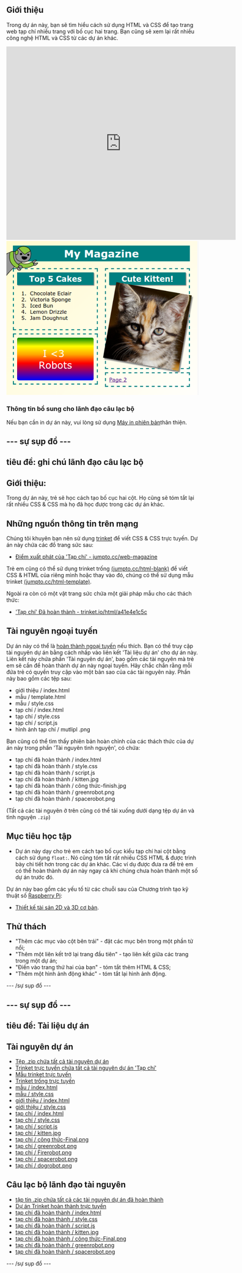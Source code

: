 ## Giới thiệu

Trong dự án này, bạn sẽ tìm hiểu cách sử dụng HTML và CSS để tạo trang web tạp chí nhiều trang với bố cục hai trang. Bạn cũng sẽ xem lại rất nhiều công nghệ HTML và CSS từ các dự án khác.

<div class="trinket">
  <iframe src="https://trinket.io/embed/html/a41e4e1c5c?outputOnly=true&start=result" width="600" height="505" frameborder="0" marginwidth="0" marginheight="0" allowfullscreen>
  </iframe>
  <img src="images/magazine-final.png">
</div>

### Thông tin bổ sung cho lãnh đạo câu lạc bộ

Nếu bạn cần in dự án này, vui lòng sử dụng [Máy in phiên bản](https://projects.raspberrypi.org/en/projects/magazine/print)thân thiện.

## \--- sự sụp đổ \---

## tiêu đề: ghi chú lãnh đạo câu lạc bộ

## Giới thiệu:

Trong dự án này, trẻ sẽ học cách tạo bố cục hai cột. Họ cũng sẽ tóm tắt lại rất nhiều CSS & CSS mà họ đã học được trong các dự án khác.

## Những nguồn thông tin trên mạng

Chúng tôi khuyên bạn nên sử dụng [trinket](https://trinket.io/) để viết CSS & CSS trực tuyến. Dự án này chứa các đồ trang sức sau:

* [Điểm xuất phát của 'Tạp chí' - jumpto.cc/web-magazine](http://jumpto.cc/web-magazine)

Trẻ em cũng có thể sử dụng trinket trống [(jumpto.cc/html-blank)](http://jumpto.cc/html-blank) để viết CSS & HTML của riêng mình hoặc thay vào đó, chúng có thể sử dụng mẫu trinket [(jumpto.cc/html-template)](http://jumpto.cc/html-template).

Ngoài ra còn có một vật trang sức chứa một giải pháp mẫu cho các thách thức:

* ['Tạp chí' Đã hoàn thành - trinket.io/html/a41e4e1c5c](https://trinket.io/html/a41e4e1c5c)

## Tài nguyên ngoại tuyến

Dự án này có thể là [hoàn thành ngoại tuyến](https://www.codeclubprojects.org/en-GB/resources/webdev-working-offline/) nếu thích. Bạn có thể truy cập tài nguyên dự án bằng cách nhấp vào liên kết 'Tài liệu dự án' cho dự án này. Liên kết này chứa phần 'Tài nguyên dự án', bao gồm các tài nguyên mà trẻ em sẽ cần để hoàn thành dự án này ngoại tuyến. Hãy chắc chắn rằng mỗi đứa trẻ có quyền truy cập vào một bản sao của các tài nguyên này. Phần này bao gồm các tệp sau:

* giới thiệu / index.html
* mẫu / template.html
* mẫu / style.css
* tạp chí / index.html
* tạp chí / style.css
* tạp chí / script.js
* hình ảnh tạp chí / mutlipl .png

Bạn cũng có thể tìm thấy phiên bản hoàn chỉnh của các thách thức của dự án này trong phần 'Tài nguyên tình nguyện', có chứa:

* tạp chí đã hoàn thành / index.html
* tạp chí đã hoàn thành / style.css
* tạp chí đã hoàn thành / script.js
* tạp chí đã hoàn thành / kitten.jpg
* tạp chí đã hoàn thành / công thức-finish.jpg
* tạp chí đã hoàn thành / greenrobot.png
* tạp chí đã hoàn thành / spacerobot.png

(Tất cả các tài nguyên ở trên cũng có thể tải xuống dưới dạng tệp dự án và tình nguyện `.zip`)

## Mục tiêu học tập

* Dự án này dạy cho trẻ em cách tạo bố cục kiểu tạp chí hai cột bằng cách sử dụng `float:`. Nó cũng tóm tắt rất nhiều CSS HTML & được trình bày chi tiết hơn trong các dự án khác. Các ví dụ được đưa ra để trẻ em có thể hoàn thành dự án này ngay cả khi chúng chưa hoàn thành một số dự án trước đó. 

Dự án này bao gồm các yếu tố từ các chuỗi sau của Chương trình tạo kỹ thuật số [Raspberry Pi](http://rpf.io/curriculum):

* [Thiết kế tài sản 2D và 3D cơ bản](https://www.raspberrypi.org/curriculum/design/creator).

## Thử thách

* "Thêm các mục vào cột bên trái" - đặt các mục bên trong một phần tử nổi;
* "Thêm một liên kết trở lại trang đầu tiên" - tạo liên kết giữa các trang trong một dự án;
* "Điền vào trang thứ hai của bạn" - tóm tắt thêm HTML & CSS;
* "Thêm một hình ảnh động khác" - tóm tắt lại hình ảnh động.

\--- /sự sụp đổ \---

## \--- sự sụp đổ \---

## tiêu đề: Tài liệu dự án

## Tài nguyên dự án

* [Tệp .zip chứa tất cả tài nguyên dự án](resources/magazine-project-resources.zip)
* [Trinket trực tuyến chứa tất cả tài nguyên dự án 'Tạp chí'](http://jumpto.cc/web-magazine)
* [Mẫu trinket trực tuyến](http://jumpto.cc/trinket-template)
* [Trinket trống trực tuyến](http://jumpto.cc/trinket-blank)
* [mẫu / index.html](resources/template-index.html)
* [mẫu / style.css](resources/template-style.css)
* [giới thiệu / index.html](resources/intro-index.html)
* [giới thiệu / style.css](resources/intro-style.css)
* [tạp chí / index.html](resources/magazine-index.html)
* [tạp chí / style.css](resources/magazine-style.css)
* [tạp chí / script.js](resources/magazine-script.js)
* [tạp chí / kitten.jpg](resources/magazine-kitten.jpg)
* [tạp chí / công thức-Final.png](resources/magazine-recipe-final.png)
* [tạp chí / greenrobot.png](resources/magazine-greenrobot.png)
* [tạp chí / Firerobot.png](resources/magazine-firerobot.png)
* [tạp chí / spacerobot.png](resources/magazine-spacerobot.png)
* [tạp chí / dogrobot.png](resources/magazine-dogrobot.png)

## Câu lạc bộ lãnh đạo tài nguyên

* [tập tin .zip chứa tất cả các tài nguyên dự án đã hoàn thành](resources/magazine-volunteer-resources.zip)
* [Dự án Trinket hoàn thành trực tuyến](https://trinket.io/html/a41e4e1c5c)
* [tạp chí đã hoàn thành / index.html](resources/magazine-finished-index.html)
* [tạp chí đã hoàn thành / style.css](resources/magazine-finished-style.css)
* [tạp chí đã hoàn thành / script.js](resources/magazine-finished-script.js)
* [tạp chí đã hoàn thành / kitten.jpg](resources/magazine-finished-kitten.jpg)
* [tạp chí đã hoàn thành / công thức-Final.png](resources/magazine-finished-recipe-final.png)
* [tạp chí đã hoàn thành / greenrobot.png](resources/magazine-finished-greenrobot.png)
* [tạp chí đã hoàn thành / spacerobot.png](resources/magazine-finished-spacerobot.png)

\--- /sự sụp đổ \---